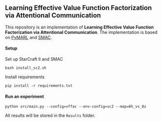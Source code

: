 ## Learning Effective Value Function Factorization via Attentional Communication

This repository is an implementation of **Learning Effective Value Function Factorization via Attentional Communication**. The implementation is based on [PyMARL](https://github.com/oxwhirl/pymarl) and [SMAC](https://github.com/oxwhirl/smac). 

#### Setup

Set up StarCraft II and SMAC

```shell
bash install_sc2.sh  
```

Install requirements

```shell
pip install -r requirements.txt 
```

#### Run an experiment

```shell
python src/main.py --config=vffac --env-config=sc2 --map=6h_vs_8z  
```

All results will be stored in the `Results` folder.

